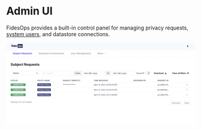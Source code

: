 # Admin UI

FidesOps provides a built-in control panel for managing privacy requests, [system users](user_management.md), and datastore connections.

![admin ui](../img/admin_ui/admin_ui.png)

